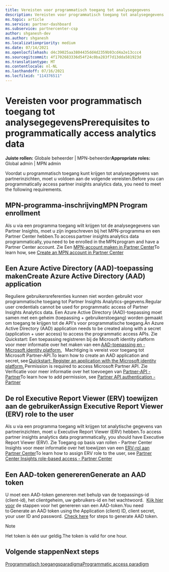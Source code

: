 ```yaml
---
title: Vereisten voor programmatisch toegang tot analysegegevens
description: Vereisten voor programmatisch toegang tot analysegegevens
ms.topic: article
ms.service: partner-dashboard
ms.subservice: partnercenter-csp
author: shganesh-dev
ms.author: shganesh
ms.localizationpriority: medium
ms.date: 07/14/2021
ms.openlocfilehash: d4c39025aa3804435dd4d2359b93cd4a2e13ccc4
ms.sourcegitcommit: 4f1702683336d54f24c0ba283f7d13dda581923d
ms.translationtype: MT
ms.contentlocale: nl-NL
ms.lasthandoff: 07/16/2021
ms.locfileid: "114376511"
---
```

# <a name="prerequisites-to-programmatically-access-analytics-data"></a><span data-ttu-id="1c1ad-103">Vereisten voor programmatisch toegang tot analysegegevens</span><span class="sxs-lookup"><span data-stu-id="1c1ad-103">Prerequisites to programmatically access analytics data</span></span>

<span data-ttu-id="1c1ad-104">**Juiste rollen:** Globale beheerder | MPN-beheerder</span><span class="sxs-lookup"><span data-stu-id="1c1ad-104">**Appropriate roles:** Global admin | MPN admin</span></span>

<span data-ttu-id="1c1ad-105">Voordat u programmatisch toegang kunt krijgen tot analysegegevens van partnerinzichten, moet u voldoen aan de volgende vereisten.</span><span class="sxs-lookup"><span data-stu-id="1c1ad-105">Before you can programmatically access partner insights analytics data, you need to meet the following requirements.</span></span>

## <a name="mpn-program-enrollment"></a><span data-ttu-id="1c1ad-106">MPN-programma-inschrijving</span><span class="sxs-lookup"><span data-stu-id="1c1ad-106">MPN Program enrollment</span></span>

<span data-ttu-id="1c1ad-107">Als u via een programma toegang wilt krijgen tot de analysegegevens van Partner Insights, moet u zijn ingeschreven bij het MPN-programma en een Partner Center hebben.</span><span class="sxs-lookup"><span data-stu-id="1c1ad-107">To access partner insights analytics data programmatically, you need to be enrolled in the MPN program and have a Partner Center account.</span></span> <span data-ttu-id="1c1ad-108">Zie Een [MPN-account maken in Partner Center](mpn-create-a-partner-center-account.md)</span><span class="sxs-lookup"><span data-stu-id="1c1ad-108">To learn how, see [Create an MPN account in Partner Center](mpn-create-a-partner-center-account.md)</span></span>

## <a name="create-azure-active-directory-aad-application"></a><span data-ttu-id="1c1ad-109">Een Azure Active Directory (AAD)-toepassing maken</span><span class="sxs-lookup"><span data-stu-id="1c1ad-109">Create Azure Active Directory (AAD) application</span></span>

<span data-ttu-id="1c1ad-110">Reguliere gebruikersreferenties kunnen niet worden gebruikt voor programmatische toegang tot Partner Insights Analytics-gegevens.</span><span class="sxs-lookup"><span data-stu-id="1c1ad-110">Regular user credentials cannot be used for programmatic access of Partner Insights Analytics data.</span></span> <span data-ttu-id="1c1ad-111">Een Azure Active Directory (AAD)-toepassing moet samen met een geheim (toepassing + gebruikerstoegang) worden gemaakt om toegang te krijgen tot de API's voor programmatische toegang.</span><span class="sxs-lookup"><span data-stu-id="1c1ad-111">An Azure Active Directory (AAD) application needs to be created along with a secret (application + user access) to access the programmatic access APIs.</span></span> <span data-ttu-id="1c1ad-112">Zie Quickstart: Een toepassing registreren bij de Microsoft identity platform voor meer informatie over het maken van een [AAD-toepassing en -Microsoft identity platform.](/azure/active-directory/develop/quickstart-register-app)   Machtiging is vereist voor toegang tot Microsoft Partner-API.</span><span class="sxs-lookup"><span data-stu-id="1c1ad-112">To learn how to create an AAD application and secret, see [Quickstart: Register an application with the Microsoft identity platform.](/azure/active-directory/develop/quickstart-register-app) Permission is required to access Microsoft Partner API.</span></span> <span data-ttu-id="1c1ad-113">Zie Verificatie voor meer informatie over het toevoegen van [Partner-API - Partner](/partner/develop/api-authentication#application-and-user-access)</span><span class="sxs-lookup"><span data-stu-id="1c1ad-113">To learn how to add permission, see [Partner API authentication - Partner](/partner/develop/api-authentication#application-and-user-access)</span></span>

## <a name="assign-executive-report-viewer-erv-role-to-the-user"></a><span data-ttu-id="1c1ad-114">De rol Executive Report Viewer (ERV) toewijzen aan de gebruiker</span><span class="sxs-lookup"><span data-stu-id="1c1ad-114">Assign Executive Report Viewer (ERV) role to the user</span></span>

<span data-ttu-id="1c1ad-115">Als u via een programma toegang wilt krijgen tot analytische gegevens van partnerinzichten, moet u Executive Report Viewer (ERV) hebben.</span><span class="sxs-lookup"><span data-stu-id="1c1ad-115">To access partner insights analytics data programmatically, you should have Executive Report Viewer (ERV).</span></span> <span data-ttu-id="1c1ad-116">Zie Toegang op basis van rollen - Partner Center Insights voor meer informatie over het toewijzen van een [ERV-rol aan Partner Center](insights-roles.md)</span><span class="sxs-lookup"><span data-stu-id="1c1ad-116">To learn how to assign ERV role to the user, see [Partner Center Insights role-based access - Partner Center](insights-roles.md)</span></span>

## <a name="generate-an-aad-token"></a><span data-ttu-id="1c1ad-117">Een AAD-token genereren</span><span class="sxs-lookup"><span data-stu-id="1c1ad-117">Generate an AAD token</span></span>

<span data-ttu-id="1c1ad-118">U moet een AAD-token genereren met behulp van de toepassings-id (client-id), het clientgeheim, uw gebruikers-id en het wachtwoord.   [Kijk hier voor](insights-programmatic-first-api-call.md#token-generation) de stappen voor het genereren van een AAD-token.</span><span class="sxs-lookup"><span data-stu-id="1c1ad-118">You need to Generate an AAD token using the Application (client) ID, client secret, your user ID and password.  [Check here](insights-programmatic-first-api-call.md#token-generation) for steps to generate AAD token.</span></span>

> [!Note]
> <span data-ttu-id="1c1ad-119">Het token is één uur geldig.</span><span class="sxs-lookup"><span data-stu-id="1c1ad-119">The token is valid for one hour.</span></span>

## <a name="next-steps"></a><span data-ttu-id="1c1ad-120">Volgende stappen</span><span class="sxs-lookup"><span data-stu-id="1c1ad-120">Next steps</span></span>
[<span data-ttu-id="1c1ad-121">Programmatisch toegangsparadigma</span><span class="sxs-lookup"><span data-stu-id="1c1ad-121">Programmatic access paradigm</span></span>](insights-programmatic-access-paradigm.md)